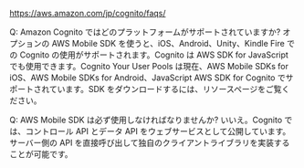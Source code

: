 https://aws.amazon.com/jp/cognito/faqs/

Q: Amazon Cognito ではどのプラットフォームがサポートされていますか?
オプションの AWS Mobile SDK を使うと、iOS、Android、Unity、Kindle Fire での Cognito の使用がサポートされます。Cognito は AWS SDK for JavaScript でも使用できます。Cognito Your User Pools は現在、AWS Mobile SDKs for iOS、AWS Mobile SDKs for Android、JavaScript AWS SDK for Cognito でサポートされています。SDK をダウンロードするには、リソースページをご覧ください。

Q: AWS Mobile SDK は必ず使用しなければなりませんか?
いいえ。Cognito では、コントロール API とデータ API をウェブサービスとして公開しています。サーバー側の API を直接呼び出して独自のクライアントライブラリを実装することが可能です。
